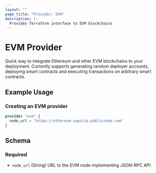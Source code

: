 ```yaml
---
layout: ""
page_title: "Provider: EVM"
description: |-
  Provides Terraform interface to EVM blockchains
---
```


# EVM Provider

Quick way to integrate Ethereum and other EVM blockchains to your deployment. 
Currently supports generating random deployer accounts, deploying smart contracts and executing transactions on arbitrary smart contracts.

## Example Usage

### Creating an EVM provider

```terraform
provider "evm" {
  node_url = "https://ethereum-sepolia.publicnode.com"
}
```

<!-- schema generated by tfplugindocs -->
## Schema

### Required

- `node_url` (String) URL to the EVM node implementing JSON-RPC API
